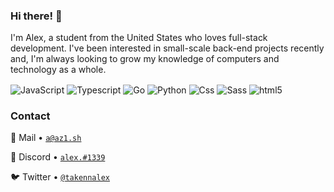 ### Hi there! 👋
I'm Alex, a student from the United States who loves full-stack development. I've been interested in small-scale back-end projects recently and, I'm always looking to grow my knowledge of computers and technology as a whole.

<img alt="JavaScript" align="center" src="https://img.shields.io/badge/-Javascript-edb200?style=flat-square&logo=javascript&logoColor=white" /> <img alt="Typescript" align="center" src="https://img.shields.io/badge/-TypeScript-007ACC?style=flat-square&logo=typescript&logoColor=white" /> <img alt="Go" align="center" src="https://img.shields.io/badge/Go-00ADD8?style=flat-square&logo=go&logoColor=white" /> <img alt="Python" align="center" src="https://img.shields.io/badge/Python-14354C?style=flat-square&logo=python&logoColor=white" /> <img alt="Css" align="center" src="https://img.shields.io/badge/CSS-239120?&style=flat-square&logo=css3&logoColor=white" /> <img alt="Sass" align="center" src="https://img.shields.io/badge/-Sass-CC6699?style=flat-square&logo=sass&logoColor=white" /> <img alt="html5" align="center" src="https://img.shields.io/badge/-HTML5-E34F26?style=flat-square&logo=html5&logoColor=white" />

### Contact

📧 Mail • [`a@az1.sh`](mailto:a@az1.sh)  

💬 Discord • [`alex.#1339`](https://discord.com/users/373209486296350730) 

🐦 Twitter • [`@takennalex`](https://twitter.com/takennalex)
